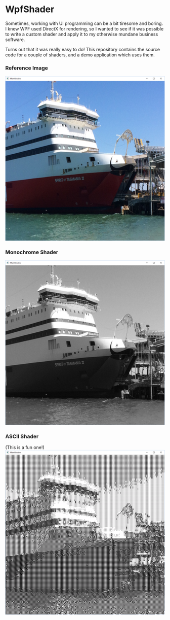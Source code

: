 # WpfShader

Sometimes, working with UI programming can be a bit tiresome and boring.
I knew WPF used DirectX for rendering, so I wanted to see if it was possible to write a custom shader and apply it to my otherwise mundane business software.

Turns out that it was really easy to do!
This repository contains the source code for a couple of shaders, and a demo application which uses them.

### Reference Image
![Reference image](https://raw.githubusercontent.com/eirikhog/WpfShader/master/example/boat.png)

### Monochrome Shader
![Reference image](https://raw.githubusercontent.com/eirikhog/WpfShader/master/example/result_monochrome.png)

### ASCII Shader
(This is a fun one!)
![Reference image](https://raw.githubusercontent.com/eirikhog/WpfShader/master/example/result_ascii.png)
